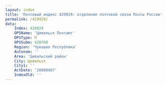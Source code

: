 ```yaml
---
layout: index
title: 'Почтовый индекс 429929: отделение почтовой связи Почты России'
permalink: /429929/
data:
    Index: 429929
    OPSName: 'Цивильск Почтамт'
    OPSType: П
    OPSSubm: 428700
    Region: 'Чувашия Республика'
    Autonom: ''
    Area: 'Цивильский район'
    City: Цивильск
    City1: ''
    ActDate: '20080407'
    IndexOld: ''
---
```

